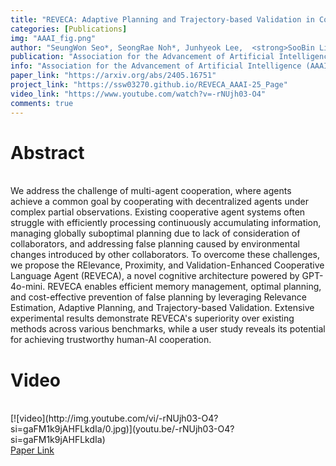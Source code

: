 ```yaml
---
title: "REVECA: Adaptive Planning and Trajectory-based Validation in Cooperative Language Agents Using Information Relevance and Relative Proximity"
categories: [Publications]
img: "AAAI_fig.png"
author: "SeungWon Seo*, SeongRae Noh*, Junhyeok Lee,  <strong>SooBin Lim </strong>, Won Hee Lee, and HyeongYeop Kang"
publication: "Association for the Advancement of Artificial Intelligence (AAAI), Feb. 25 - Mar. 4 2025, Philadelphia, Pennsylvania, United States  <strong>(Oral Presentation, Top 5%) </strong>"
info: "Association for the Advancement of Artificial Intelligence (AAAI), Feb. 25 - Mar. 4 2025, Philadelphia, Pennsylvania, United States  <strong> (Oral Presentation, Top 5%) </strong>"
paper_link: "https://arxiv.org/abs/2405.16751"
project_link: "https://ssw03270.github.io/REVECA_AAAI-25_Page"
video_link: "https://www.youtube.com/watch?v=-rNUjh03-O4"
comments: true
---
```


<h1>
Abstract
</h1>
<br>
We address the challenge of multi-agent cooperation, where agents achieve a common goal by cooperating with decentralized agents under complex partial observations. Existing cooperative agent systems often struggle with efficiently processing continuously accumulating information, managing globally suboptimal planning due to lack of consideration of collaborators, and addressing false planning caused by environmental changes introduced by other collaborators. To overcome these challenges, we propose the RElevance, Proximity, and Validation-Enhanced Cooperative Language Agent (REVECA), a novel cognitive architecture powered by GPT-4o-mini. REVECA enables efficient memory management, optimal planning, and cost-effective prevention of false planning by leveraging Relevance Estimation, Adaptive Planning, and Trajectory-based Validation. Extensive experimental results demonstrate REVECA's superiority over existing methods across various benchmarks, while a user study reveals its potential for achieving trustworthy human-AI cooperation.
<br>
<h1>
Video
</h1>
<br>
[![video](http://img.youtube.com/vi/-rNUjh03-O4?si=gaFM1k9jAHFLkdIa/0.jpg)](youtu.be/-rNUjh03-O4?si=gaFM1k9jAHFLkdIa) 

<br>
<a href = "https://arxiv.org/abs/2405.16751"> Paper Link</a>
